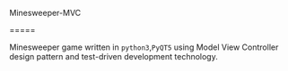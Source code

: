 Minesweeper-MVC

=====

Minesweeper game written in `python3`,`PyQT5` using Model View Controller design pattern and test-driven development technology.
